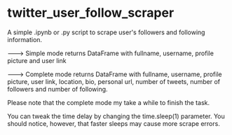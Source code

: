 # twitter_user_follow_scraper

A simple .ipynb or .py script to scrape user's followers and following information.

---> Simple mode returns DataFrame with fullname, username, profile picture and user link

---> Complete mode returns DataFrame with fullname, username, profile picture, user link, location, bio, personal url, number of tweets, number of followers and number of following.

Please note that the complete mode my take a while to finish the task. 

You can tweak the time delay by changing the time.sleep(1) parameter. You should notice, however, that faster sleeps may cause more scrape errors.


